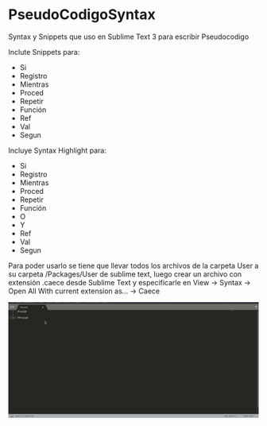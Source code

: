 # PseudoCodigoSyntax
Syntax y Snippets que uso en Sublime Text 3 para escribir Pseudocodigo

Inclute Snippets para:

- Si                  
- Registro
- Mientras            
- Proced
- Repetir             
- Función
- Ref                 
- Val
- Segun

Incluye Syntax Highlight para: 

- Si                  
- Registro
- Mientras            
- Proced
- Repetir             
- Función
- O                  
- Y
- Ref                 
- Val
- Segun


Para poder usarlo se tiene que llevar todos los archivos de la carpeta User a su carpeta /Packages/User de sublime text, luego crear un archivo con extensión .caece desde Sublime Text y especificarle en View -> Syntax -> Open All With current extension as... -> Caece

![](Git.gif)
